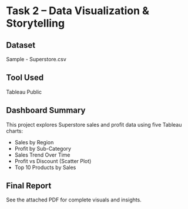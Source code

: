 # Task 2 – Data Visualization & Storytelling

## Dataset
Sample - Superstore.csv

## Tool Used
Tableau Public

## Dashboard Summary
This project explores Superstore sales and profit data using five Tableau charts:
- Sales by Region
- Profit by Sub-Category
- Sales Trend Over Time
- Profit vs Discount (Scatter Plot)
- Top 10 Products by Sales

## Final Report
See the attached PDF for complete visuals and insights.
